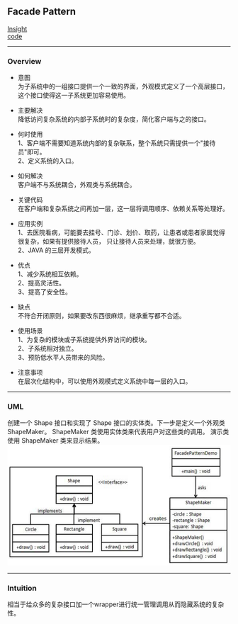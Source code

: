 ## Facade Pattern
[Insight](https://www.runoob.com/design-pattern/facade-pattern.html)  
[code](../../../Code/CS/DesignPatterns/FacadePattern.py)

---
### Overview  
* 意图  
为子系统中的一组接口提供一个一致的界面，外观模式定义了一个高层接口，这个接口使得这一子系统更加容易使用。

* 主要解决  
降低访问复杂系统的内部子系统时的复杂度，简化客户端与之的接口。

* 何时使用  
1、客户端不需要知道系统内部的复杂联系，整个系统只需提供一个"接待员"即可。   
2、定义系统的入口。

* 如何解决  
客户端不与系统耦合，外观类与系统耦合。

* 关键代码  
在客户端和复杂系统之间再加一层，这一层将调用顺序、依赖关系等处理好。

* 应用实例  
1、去医院看病，可能要去挂号、门诊、划价、取药，让患者或患者家属觉得很复杂，如果有提供接待人员，
只让接待人员来处理，就很方便。   
2、JAVA 的三层开发模式。

* 优点  
1、减少系统相互依赖。   
2、提高灵活性。   
3、提高了安全性。

* 缺点  
不符合开闭原则，如果要改东西很麻烦，继承重写都不合适。

* 使用场景  
1、为复杂的模块或子系统提供外界访问的模块。   
2、子系统相对独立。   
3、预防低水平人员带来的风险。

* 注意事项  
在层次化结构中，可以使用外观模式定义系统中每一层的入口。

---
### UML  
创建一个 Shape 接口和实现了 Shape 接口的实体类。下一步是定义一个外观类 ShapeMaker。
ShapeMaker 类使用实体类来代表用户对这些类的调用。
演示类使用 ShapeMaker 类来显示结果。  
![](src/UML_0.png)  

---
### Intuition  
相当于给众多的复杂接口加一个wrapper进行统一管理调用从而隐藏系统的复杂性。